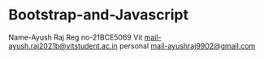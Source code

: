 # Bootstrap-and-Javascript
Name-Ayush Raj
Reg no-21BCE5069
Vit mail-ayush.raj2021b@vitstudent.ac.in
personal mail-ayushraj9902@gmail.com
